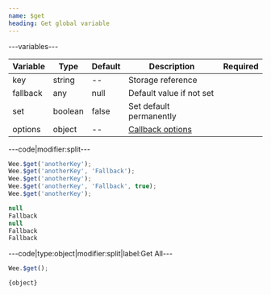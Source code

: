 ```yaml
---
name: $get
heading: Get global variable
---
```


---variables---

| Variable | Type | Default | Description | Required |
| -- | -- | -- | -- | -- |
| key | string | -- | Storage reference ||
| fallback | any | null | Default value if not set ||
| set | boolean | false | Set default permanently ||
| options | object | -- | [Callback options](/script#functions) ||

---code|modifier:split---

```javascript
Wee.$get('anotherKey');
Wee.$get('anotherKey', 'Fallback');
Wee.$get('anotherKey');
Wee.$get('anotherKey', 'Fallback', true);
Wee.$get('anotherKey');
```

```javascript
null
Fallback
null
Fallback
Fallback
```

---code|type:object|modifier:split|label:Get All---

```javascript
Wee.$get();
```

```javascript
{object}
```